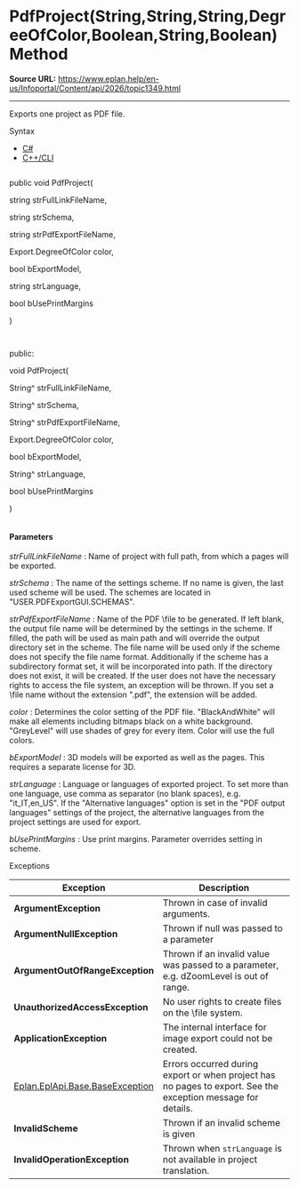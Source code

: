 # PdfProject(String,String,String,DegreeOfColor,Boolean,String,Boolean) Method

**Source URL:** https://www.eplan.help/en-us/Infoportal/Content/api/2026/topic1349.html

---

Exports one project as PDF file.

Syntax

- [C#](#i-syntax-CS)
- [C++/CLI](#i-syntax-CPP2005)

```
```
public void PdfProject( 

   string strFullLinkFileName,

   string strSchema,

   string strPdfExportFileName,

   Export.DegreeOfColor color,

   bool bExportModel,

   string strLanguage,

   bool bUsePrintMargins

)
```
```

```
```
public:

void PdfProject( 

   String^ strFullLinkFileName,

   String^ strSchema,

   String^ strPdfExportFileName,

   Export.DegreeOfColor color,

   bool bExportModel,

   String^ strLanguage,

   bool bUsePrintMargins

)
```
```

#### Parameters

*strFullLinkFileName*
:   Name of project with full path, from which a pages will be exported.

*strSchema*
:   The name of the settings scheme. If no name is given, the last used scheme will be used. The schemes are located in "USER.PDFExportGUI.SCHEMAS".

*strPdfExportFileName*
:   Name of the PDF \file to be generated. If left blank, the output file name will be determined by the settings in the scheme. If filled, the path will be used as main path and will override the output directory set in the scheme. The file name will be used only if the scheme does not specify the file name format. Additionally if the scheme has a subdirectory format set, it will be incorporated into path. If the directory does not exist, it will be created. If the user does not have the necessary rights to access the file system, an exception will be thrown. If you set a \file name without the extension ".pdf", the extension will be added.

*color*
:   Determines the color setting of the PDF file. "BlackAndWhite" will make all elements including bitmaps black on a white background. "GreyLevel" will use shades of grey for every item. Color will use the full colors.

*bExportModel*
:   3D models will be exported as well as the pages. This requires a separate license for 3D.

*strLanguage*
:   Language or languages of exported project. To set more than one language, use comma as separator (no blank spaces), e.g. "it\_IT,en\_US". If the "Alternative languages" option is set in the "PDF output languages" settings of the project, the alternative languages from the project settings are used for export.

*bUsePrintMargins*
:   Use print margins. Parameter overrides setting in scheme.

Exceptions

| Exception | Description |
| --- | --- |
| **ArgumentException** | Thrown in case of invalid arguments. |
| **ArgumentNullException** | Thrown if null was passed to a parameter |
| **ArgumentOutOfRangeException** | Thrown if an invalid value was passed to a parameter, e.g. dZoomLevel is out of range. |
| **UnauthorizedAccessException** | No user rights to create files on the \file system. |
| **ApplicationException** | The internal interface for image export could not be created. |
| [Eplan.EplApi.Base.BaseException](Eplan.EplApi.Baseu~Eplan.EplApi.Base.BaseException.html) | Errors occurred during export or when project has no pages to export. See the exception message for details. |
| **InvalidScheme** | Thrown if an invalid scheme is given |
| **InvalidOperationException** | Thrown when `strLanguage` is not available in project translation. |
